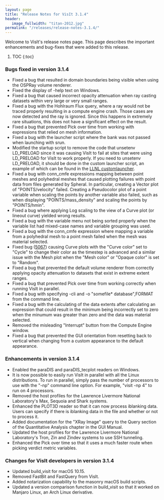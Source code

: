 ```yaml
---
layout: page
title: "Release Notes for VisIt 3.1.4"
header:
   image_fullwidth: "titan-2012.jpg"
permalink: "/releases/release-notes-3.1.4/"
---
```


Welcome to VisIt's release notes page. This page describes the important
enhancements and bug-fixes that were added to this release.

1. TOC
{:toc}

### Bugs fixed in version 3.1.4

* Fixed a bug that resulted in domain boundaries being visible when using the OSPRay volume renderer.
* Fixed the display of -help text on Windows.
* Fixed a bug that caused incorrect opacity attenuation when ray casting datasets within very large or very small ranges.
* Fixed a bug with the Hohlraum Flux query, where a ray would not be traced properly resulting in a compute engine crash. Those cases are now detected and the ray is ignored. Since this happens in extremely rare situations, this does not have a significant effect on the result.
* Fixed a bug that prevented Pick over time from working with expressions that relied on mesh information.
* Fixed a bug with the launcher script where the bank was not passed when launching with srun.
* Modified the startup script to remove the code that unsetenv LD_PRELOAD since it was causing VisIt to fail at sites that were using LD_PRELOAD for VisIt to work properly. If you need to unsetenv LD_PRELOAD, it should be done in the custom launcher script, an example of which can be found in the [LLNL customlauncher](https://github.com/visit-dav/visit/blob/develop/src/resources/hosts/llnl/customlauncher).
* Fixed a bug with conn_cmfe expressions mapping between point meshes and polyhedral meshes that caused plotting failures with point data from files generated by Spheral. In particular, creating a Vector plot of "POINTS/velocity" failed. Creating a Pseudocolor plot of a point variable when scaling the points by another variable also failed, such as when displaying "POINTS/mass_density" and scaling the points by "POINTS/hmin".
* Fixed a bug where applying Log scaling to the view of a Curve plot (or lineout curve) yielded wrong results.
* Fixed a bug with the variable menu not being sorted properly when the variable list had mixed-case names and variable grouping was used.
* Fixed a bug with the conn_cmfe expression where mapping a variable from a polyhedral mesh to a point mesh failed when the mesh was material selected.
* Fixed bug ([5067](https://github.com/visit-dav/visit/issues/5067)) causing Curve plots with the "Curve color" set to "Cycle" to change their color as the timestep is advanced and a similar issue with the Mesh plot when the "Mesh color" or "Opaque color" is set to "Random".
* Fixed a bug that prevented the default volume renderer from correctly applying opacity attenuation to datasets that exist in extreme extent ranges.
* Fixed a bug that prevented Pick over time from working correctly when running VisIt in parallel.
* Fixed a bug with specifying -cli and -o "somefile* database",FORMAT from the command line.
* Fixed a bug with the calculating of the data extents after calculating an expression that could result in the minimum being incorrectly set to zero when the minumum was greater than zero and the data was material selected.
* Removed the misleading "Interrupt" button from the Compute Engine window.
* Fixed a bug that prevented the GUI orientation from resetting back to vertical when changing from a custom appearance to the default appearance.

### Enhancements in version 3.1.4

* Enabled the paraDIS and paraDIS_tecplot readers on Windows.
* It is now possible to easily run VisIt in parallel with all the Linux distributions. To run in parallel, simply pass the number of processors to use with the "-np" command line option. For example, "visit -np 4" to run on 4 processors.
* Removed the host profiles for the Lawrence Livermore National Laboratory's Max, Sequoia and Shark systems.
* Enhanced the PLOT3D reader so that it can now process iblanking data. Users can specify if there is iblanking data in the file and whether or not to process it.
* Added documentation for the "XRay Image" query to the Query section of the Quantitative Analysis chapter in the GUI Manual.
* Updated the host profiles for the Lawrence Livermore National Laboratory's Tron, Zin and Zindev systems to use SSH tunneling.
* Enhanced the Pick over time so that it uses a much faster route when picking verdict metric variables.

### Changes for VisIt developers in version 3.1.4

* Updated build_visit for macOS 10.15.
* Removed FastBit and FastQuery from VisIt.
* Added notarization capability to the masonry macOS build scripts.
* Updated a version comparison function in build_visit so that it worked on Manjaro Linux, an Arch Linux derivative.
